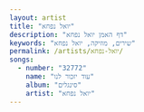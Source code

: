 ```yaml
---
layout: artist
title: "יואל נפחא"
description: "דף האמן יואל נפחא"
keywords: "שירים, מוזיקה, יואל נפחא"
permalink: /artists/יואל-נפחא/
songs:
  - number: "32772"
    name: "עוד יזכור לנו"
    album: "סינגלים"
    artist: "יואל נפחא"
---
```

